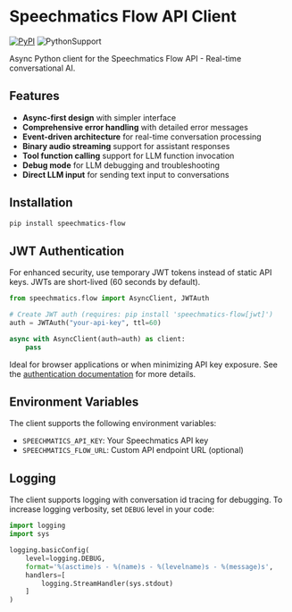 # Speechmatics Flow API Client

[![PyPI](https://img.shields.io/pypi/v/speechmatics-flow)](https://pypi.org/project/speechmatics-flow/)
![PythonSupport](https://img.shields.io/badge/Python-3.9%2B-green)

Async Python client for the Speechmatics Flow API - Real-time conversational AI.

## Features

- **Async-first design** with simpler interface
- **Comprehensive error handling** with detailed error messages
- **Event-driven architecture** for real-time conversation processing
- **Binary audio streaming** support for assistant responses
- **Tool function calling** support for LLM function invocation
- **Debug mode** for LLM debugging and troubleshooting
- **Direct LLM input** for sending text input to conversations

## Installation

```bash
pip install speechmatics-flow
```

## JWT Authentication

For enhanced security, use temporary JWT tokens instead of static API keys.
JWTs are short-lived (60 seconds by default).

```python
from speechmatics.flow import AsyncClient, JWTAuth

# Create JWT auth (requires: pip install 'speechmatics-flow[jwt]')
auth = JWTAuth("your-api-key", ttl=60)

async with AsyncClient(auth=auth) as client:
    pass
```

Ideal for browser applications or when minimizing API key exposure.
See the [authentication documentation](https://docs.speechmatics.com/introduction/authentication) for more details.


## Environment Variables

The client supports the following environment variables:

- `SPEECHMATICS_API_KEY`: Your Speechmatics API key
- `SPEECHMATICS_FLOW_URL`: Custom API endpoint URL (optional)

## Logging

The client supports logging with conversation id tracing for debugging.
To increase logging verbosity, set `DEBUG` level in your code:

```python
import logging
import sys

logging.basicConfig(
    level=logging.DEBUG,
    format='%(asctime)s - %(name)s - %(levelname)s - %(message)s',
    handlers=[
        logging.StreamHandler(sys.stdout)
    ]
)
```
